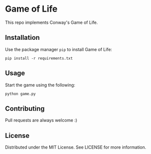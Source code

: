 # Game of Life

This repo implements Conway's Game of Life.

## Installation

Use the package manager `pip` to install Game of Life:

`pip install -r requirements.txt`

## Usage

Start the game using the following:

`python game.py`

## Contributing 

Pull requests are always welcome :)

## License

Distributed under the MIT License. See LICENSE for more information.